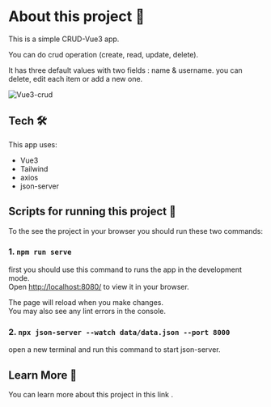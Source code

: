 # About this project :herb:

This is a simple CRUD-Vue3 app.

You can do crud operation (create, read, update, delete).

It has three default values with two fields : name & username. you can delete, edit each item or add a new one.


![Vue3-crud](https://github.com/NeginSal/CRUD-Vue3/assets/44671121/d20a50ae-77a4-40a1-a379-6a24f6ec6eef)


## Tech :hammer_and_wrench:
This app uses:
- Vue3
- Tailwind
- axios
- json-server


## Scripts for running this project :pencil:
To the see the project in your browser you should run these two commands:

### 1. `npm run serve`

first you should use this command to runs the app in the development mode.\
Open [http://localhost:8080/](http://localhost:8080/) to view it in your browser.

The page will reload when you make changes.\
You may also see any lint errors in the console.


### 2. `npx json-server --watch data/data.json --port 8000`
open a new terminal and run this command to start json-server.

## Learn More :open_book:

You can learn more about this project in this link [](...).